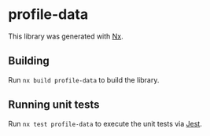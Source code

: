 # profile-data

This library was generated with [Nx](https://nx.dev).

## Building

Run `nx build profile-data` to build the library.

## Running unit tests

Run `nx test profile-data` to execute the unit tests via [Jest](https://jestjs.io).

